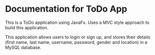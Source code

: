 # Documentation for ToDo App

This is a ToDo application using JavaFx.
Uses a MVC style approach to build this application.

This application allows users to login or sign up, 
and stores their details (first name, last name, username, password, gender and location)
in a MySQL database.